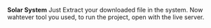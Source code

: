 **Solar System**
Just Extract your downloaded file in the system. Now wahtever tool you used, to run the project, open with the live server.
